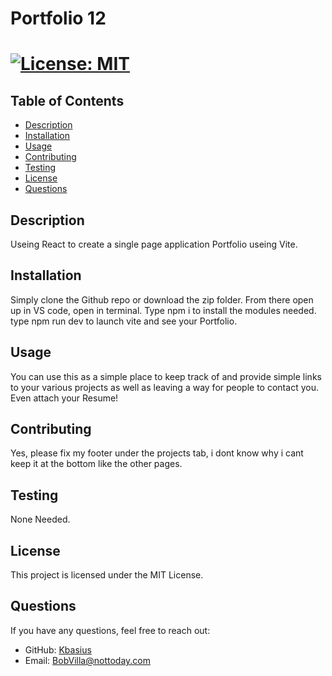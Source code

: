 # Portfolio 12
# [![License: MIT](https://img.shields.io/badge/License-MIT-yellow.svg)](https://opensource.org/licenses/MIT)

## Table of Contents
- [Description](#description)
- [Installation](#installation)
- [Usage](#usage)
- [Contributing](#contributing)
- [Testing](#testing)
- [License](#license)
- [Questions](#questions)

## Description
Useing React to create a single page application Portfolio useing Vite.

## Installation
Simply clone the Github repo or download the zip folder. From there open up in VS code, open in terminal. Type npm i to install the modules needed. type npm run dev to launch vite and see your Portfolio.

## Usage
You can use this as a simple place to keep track of and provide simple links to your various projects as well as leaving a way for people to contact you. Even attach your Resume!

## Contributing
Yes, please fix my footer under the projects tab, i dont know why i cant keep it at the bottom like the other pages.

## Testing
None Needed.

## License
This project is licensed under the MIT License.

## Questions
If you have any questions, feel free to reach out:
- GitHub: [Kbasius](https://github.com/Kbasius)
- Email: [BobVilla@nottoday.com](mailto:BobVilla@nottoday.com)